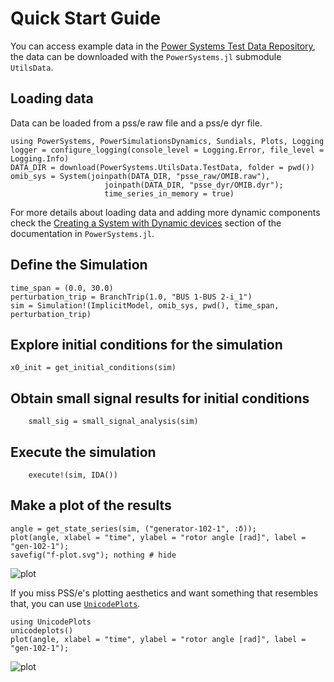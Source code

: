 # Quick Start Guide

You can access example data in the [Power Systems Test Data Repository](https://github.com/NREL-SIIP/PowerSystemsTestData),
the data can be downloaded with the `PowerSystems.jl` submodule `UtilsData`.

## Loading data

Data can be loaded from a pss/e raw file and a pss/e dyr file.

```@repl quick_start_guide
using PowerSystems, PowerSimulationsDynamics, Sundials, Plots, Logging
logger = configure_logging(console_level = Logging.Error, file_level = Logging.Info)
DATA_DIR = download(PowerSystems.UtilsData.TestData, folder = pwd())
omib_sys = System(joinpath(DATA_DIR, "psse_raw/OMIB.raw"),
                     joinpath(DATA_DIR, "psse_dyr/OMIB.dyr");
                     time_series_in_memory = true)
```

For more details about loading data and adding more dynamic components check the
[Creating a System with Dynamic devices](https://nrel-siip.github.io/PowerSystems.jl/stable/modeler_guide/system_dynamic_data/)
section of the documentation in `PowerSystems.jl`.

## Define the Simulation

```@repl quick_start_guide
time_span = (0.0, 30.0)
perturbation_trip = BranchTrip(1.0, "BUS 1-BUS 2-i_1")
sim = Simulation!(ImplicitModel, omib_sys, pwd(), time_span, perturbation_trip)
```

## Explore initial conditions for the simulation

```@repl quick_start_guide
x0_init = get_initial_conditions(sim)
```

## Obtain small signal results for initial conditions

```@repl quick_start_guide
    small_sig = small_signal_analysis(sim)
```

## Execute the simulation

```@repl quick_start_guide
    execute!(sim, IDA())
```

## Make a plot of the results

```@repl quick_start_guide
angle = get_state_series(sim, ("generator-102-1", :δ));
plot(angle, xlabel = "time", ylabel = "rotor angle [rad]", label = "gen-102-1");
savefig("f-plot.svg"); nothing # hide
```

![plot](f-plot.svg)

If you miss PSS/e's plotting aesthetics and want something that resembles that, you can use [`UnicodePlots`](https://github.com/Evizero/UnicodePlots.jl).

```@repl quick_start_guide
using UnicodePlots
unicodeplots()
plot(angle, xlabel = "time", ylabel = "rotor angle [rad]", label = "gen-102-1");
```

![plot](assets/unicode.png)
